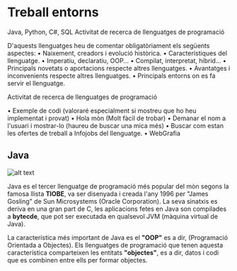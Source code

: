 # Treball entorns
Java, Python, C#, SQL 
Activitat de recerca de llenguatges de programació

D'aquests llenguatges heu de comentar obligatòriament els següents aspectes:
• Naixement, creadors i evolució històrica.
• Característiques del llenguatge.
• Imperatiu, declaratiu, OOP...
• Compilat, interpretat, híbrid...
• Principals novetats o aportacions respecte altres llenguatges.
• Avantatges i inconvenients respecte altres llenguatges.
• Principals entorns on es fa servir el llenguatge.

Activitat de recerca de llenguatges de programació

• Exemple de codi (valoraré especialment si mostreu que ho heu implementat i
provat)
• Hola mòn (Molt fàcil de trobar)
• Demanar el nom a l'usuari i mostrar-lo (haureu de buscar una mica més)
• Buscar com estan les ofertes de treball a Infojobs del llenguatge.
• WebGrafia

## Java

![alt text](image.jpg)

Java es el tercer llenguatge de programació més popular del mòn segons la famosa llista **TIOBE**, va ser disenyada i creada l'any 1996 per "James Gosling" de Sun Microsystems (Oracle Corporation). La seva sinatxis es deriva en una gran part de C, les aplicacions fetes en Java son compilades a **bytecde**, que pot ser executada en qualsevol JVM (màquina virtual de Java).

La característica més important de Java es el **"OOP"** es a dir, (Programació Orientada a Objectes). Els llenguatges de programació que tenen aquesta característica comparteixen les entitats **"objectes"**, es a dir, datos i codi que es combinen entre ells per formar objectes.

